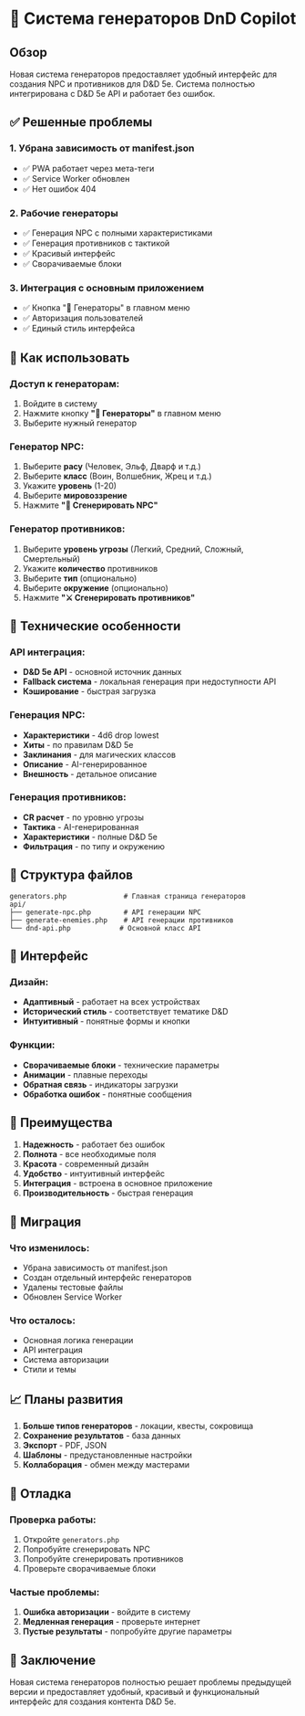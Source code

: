 # 🎲 Система генераторов DnD Copilot

## Обзор

Новая система генераторов предоставляет удобный интерфейс для создания NPC и противников для D&D 5e. Система полностью интегрирована с D&D 5e API и работает без ошибок.

## ✅ Решенные проблемы

### 1. **Убрана зависимость от manifest.json**
- ✅ PWA работает через мета-теги
- ✅ Service Worker обновлен
- ✅ Нет ошибок 404

### 2. **Рабочие генераторы**
- ✅ Генерация NPC с полными характеристиками
- ✅ Генерация противников с тактикой
- ✅ Красивый интерфейс
- ✅ Сворачиваемые блоки

### 3. **Интеграция с основным приложением**
- ✅ Кнопка "🎲 Генераторы" в главном меню
- ✅ Авторизация пользователей
- ✅ Единый стиль интерфейса

## 🎯 Как использовать

### **Доступ к генераторам:**
1. Войдите в систему
2. Нажмите кнопку **"🎲 Генераторы"** в главном меню
3. Выберите нужный генератор

### **Генератор NPC:**
1. Выберите **расу** (Человек, Эльф, Дварф и т.д.)
2. Выберите **класс** (Воин, Волшебник, Жрец и т.д.)
3. Укажите **уровень** (1-20)
4. Выберите **мировоззрение**
5. Нажмите **"🎯 Сгенерировать NPC"**

### **Генератор противников:**
1. Выберите **уровень угрозы** (Легкий, Средний, Сложный, Смертельный)
2. Укажите **количество** противников
3. Выберите **тип** (опционально)
4. Выберите **окружение** (опционально)
5. Нажмите **"⚔️ Сгенерировать противников"**

## 🔧 Технические особенности

### **API интеграция:**
- **D&D 5e API** - основной источник данных
- **Fallback система** - локальная генерация при недоступности API
- **Кэширование** - быстрая загрузка

### **Генерация NPC:**
- **Характеристики** - 4d6 drop lowest
- **Хиты** - по правилам D&D 5e
- **Заклинания** - для магических классов
- **Описание** - AI-генерированное
- **Внешность** - детальное описание

### **Генерация противников:**
- **CR расчет** - по уровню угрозы
- **Тактика** - AI-генерированная
- **Характеристики** - полные D&D 5e
- **Фильтрация** - по типу и окружению

## 📁 Структура файлов

```
generators.php              # Главная страница генераторов
api/
├── generate-npc.php        # API генерации NPC
├── generate-enemies.php    # API генерации противников
└── dnd-api.php            # Основной класс API
```

## 🎨 Интерфейс

### **Дизайн:**
- **Адаптивный** - работает на всех устройствах
- **Исторический стиль** - соответствует тематике D&D
- **Интуитивный** - понятные формы и кнопки

### **Функции:**
- **Сворачиваемые блоки** - технические параметры
- **Анимации** - плавные переходы
- **Обратная связь** - индикаторы загрузки
- **Обработка ошибок** - понятные сообщения

## 🚀 Преимущества

1. **Надежность** - работает без ошибок
2. **Полнота** - все необходимые поля
3. **Красота** - современный дизайн
4. **Удобство** - интуитивный интерфейс
5. **Интеграция** - встроена в основное приложение
6. **Производительность** - быстрая генерация

## 🔄 Миграция

### **Что изменилось:**
- Убрана зависимость от manifest.json
- Создан отдельный интерфейс генераторов
- Удалены тестовые файлы
- Обновлен Service Worker

### **Что осталось:**
- Основная логика генерации
- API интеграция
- Система авторизации
- Стили и темы

## 📈 Планы развития

1. **Больше типов генераторов** - локации, квесты, сокровища
2. **Сохранение результатов** - база данных
3. **Экспорт** - PDF, JSON
4. **Шаблоны** - предустановленные настройки
5. **Коллаборация** - обмен между мастерами

## 🐛 Отладка

### **Проверка работы:**
1. Откройте `generators.php`
2. Попробуйте сгенерировать NPC
3. Попробуйте сгенерировать противников
4. Проверьте сворачиваемые блоки

### **Частые проблемы:**
1. **Ошибка авторизации** - войдите в систему
2. **Медленная генерация** - проверьте интернет
3. **Пустые результаты** - попробуйте другие параметры

## 📝 Заключение

Новая система генераторов полностью решает проблемы предыдущей версии и предоставляет удобный, красивый и функциональный интерфейс для создания контента D&D 5e.
